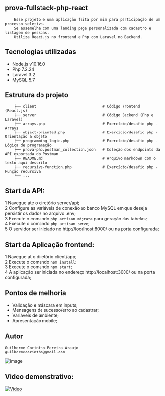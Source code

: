 ## prova-fullstack-php-react

```
    Esse projeto é uma aplicação feita por mim para participação de um processo seletivo.
    Se assemelha com uma landing page personalizada com cadastro e listagem de pessoas. 
    Utiliza React.js no frontend e Php com Laravel no Backend. 
```

## Tecnologias utilizadas
- Node.js v10.16.0
- Php 7.2.24
- Laravel 3.2
- MySQL 5.7

## Estrutura do projeto

```
    ├── client                              # Código Frontend (React.js)
    ├── server                              # Código Backend (Php e Laravel)
    ├── arrays.php                          # Exercício/desafio php - Arrays
    ├── object-oriented.php                 # Exercício/desafio php - Orientação a objeto
    ├── programming-logic.php               # Exercício/desafio php - Lógica de programação
    ├── prova-php.postman_collection.json   # Coleção dos endpoints da API exportada do Postman
    ├── README.md                           # Arquivo markdown com o texto aqui descrito
    ├── recursive-function.php              # Exercício/desafio php - Função recursiva
    └── ...
```

## Start da API:
1 Navegue ate o diretório server/api;  
2 Configure as variáveis de conexão ao banco MySQL em que deseja persistir os dados no arquivo .env;  
3 Execute o comando `php artisan migrate` para geração das tabelas;  
4 Execute o comando `php artisan serve`;  
5 O servidor ser iniciado no http://localhost:8000/ ou na porta configurada;

## Start da Aplicação frontend:
1 Navegue at o diretório client/app;  
2 Execute o comando `npm install`;  
3 Execute o comando `npm start`;  
4 A aplicação ser iniciada no endereço http://localhost:3000/ ou na porta configurada;  

## Pontos de melhoria
- Validação e máscara em inputs;
- Mensagens de sucesso/erro ao cadastrar;
- Variáveis de ambiente;
- Apresentação mobile;

## Autor

    Guilherme Corintho Pereira Araujo
    guilhermecorintho@gmail.com
    
![image](https://drive.google.com/uc?export=view&id=1By1vd3I5HTT94ZRxNBUSW05MqkW_iUgv)  

## Video demonstrativo:

[![Video](https://img.youtube.com/vi/iMz8NmgB-_U/0.jpg)](https://www.youtube.com/watch?v=iMz8NmgB-_U)
